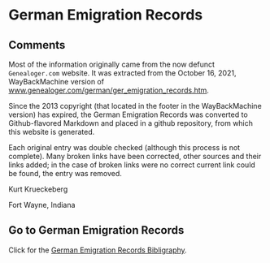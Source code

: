 # German Emigration Records

## Comments

Most of the information originally came from the now defunct `Genealoger.com` website. It was extracted from the
October 16, 2021, WayBackMachine version of www.genealoger.com/german/ger_emigration_records.htm.

Since the 2013 copyright (that located in the footer in the WayBackMachine version) has expired, the German Emigration Records was converted to Github-flavored Markdown and placed in a github
repository, from which this website is generated.

Each original entry was double checked (although this process is not complete). Many broken links have been corrected, other sources and their links added; in the case of broken links were no correct current
link could be found, the entry was removed.

Kurt Krueckeberg

Fort Wayne, Indiana

## Go to German Emigration Records

Click for the [German Emigration Records Bibligraphy](german_emigration_records.md).
